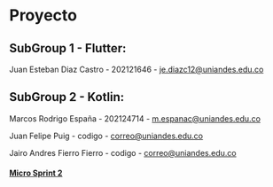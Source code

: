 # Proyecto

## SubGroup 1 - Flutter:

Juan Esteban Diaz Castro - 202121646 - je.diazc12@uniandes.edu.co

## SubGroup 2 - Kotlin:

Marcos Rodrigo España - 202124714 - m.espanac@uniandes.edu.co

Juan Felipe Puig - codigo - correo@uniandes.edu.co

Jairo Andres Fierro Fierro - codigo - correo@uniandes.edu.co


#### [Micro Sprint 2](docs/README.md)
